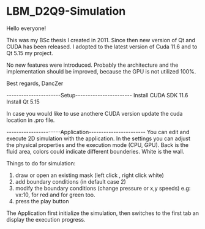 # LBM_D2Q9-Simulation
Hello everyone!

This was my BSc thesis I created in 2011. 
Since then new version of Qt and CUDA has been released. 
I adopted to the latest version of Cuda 11.6 and to Qt 5.15 my project.

No new features were introduced. Probably the architecture and the implementation should be improved, because the GPU is not utilized 100%.

Best regards,
DancZer



----------------------Setup-----------------------
Install CUDA SDK 11.6
Install Qt 5.15

In case you would like to use anothere CUDA version update the cuda location in .pro file.



----------------------Application-----------------------
You can edit and execute 2D simulation with the application. In the settings you can adjust the physical properties and the execution mode (CPU, GPU).
Back is the fluid area, colors could indicate different bounderies. White is the wall.


Things to do for simulation:
1. draw or open an existing mask (left click <selected color>, right click white)
2. add boundary conditions (in default case 2)
3. modify the boundary conditions (change pressure or x,y speeds) e.g: vx:10, for red and for green too.
4. press the play button

The Application first initialize the simulation, then switches to the first tab an display the execution progress.
